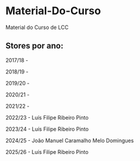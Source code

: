 # Material-Do-Curso
Material do Curso de LCC

## Stores por ano:

2017/18 -

2018/19 - 

2019/20 -

2020/21 -

2021/22 - 

2022/23 - Luís Filipe Ribeiro Pinto

2023/24 - Luís Filipe Ribeiro Pinto

2024/25 - João Manuel Caramalho Melo Domingues

2025/26 - Luís Filipe Ribeiro Pinto

